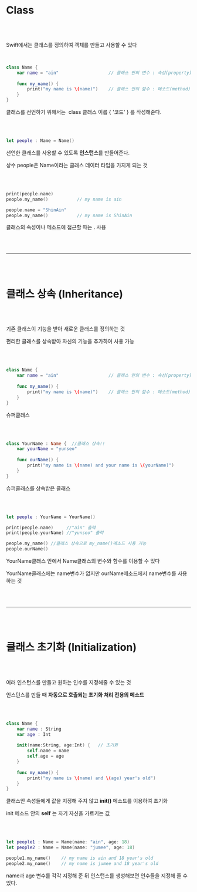 # Class

<br><br>

Swift에서는 클래스를 정의하여 객체를 만들고 사용할 수 있다

<br>

```swift
class Name {
    var name = "ain"                   // 클래스 안의 변수 : 속성(property)
    
    func my_name() {
        print("my name is \(name)")    // 클래스 안의 함수 : 메소드(method)
    }
}
```
클래스를 선언하기 위해서는  class 클래스 이름 { '코드' } 를 작성해준다.

<br><br>


```swift
let people : Name = Name()
```
선언한 클래스를 사용할 수 있도록 **인스턴스**를 만들어준다.

상수 people은 Name이라는 클래스 데이터 타입을 가지게 되는 것

<br><br>

```swift
print(people.name)
people.my_name()           // my name is ain

people.name = "ShinAin"
people.my_name()           // my name is ShinAin
```
클래스의 속성이나 메소드에 접근할 때는 . 사용

<br><br>

---

<br><br>

# 클래스 상속 (Inheritance)

<br><br>

기존 클래스이 기능을 받아 새로운 클래스를 정의하는 것

편리한 클래스를 상속받아 자신의 기능을 추가하여 사용 가능

<br><br>

```swift
class Name {
    var name = "ain"                   // 클래스 안의 변수 : 속성(property)
    
    func my_name() {
        print("my name is \(name)")    // 클래스 안의 함수 : 메소드(method)
    }
}

```

슈퍼클래스

<br><br>

```swift
class YourName : Name {  //클래스 상속!!
    var yourName = "yunseo"
    
    func ourName() {
        print("my name is \(name) and your name is \(yourName)")
    }
}
```

슈퍼클래스를 상속받은 클래스

<br><br>


```swift
let people : YourName = YourName()

print(people.name)     //"ain" 출력
print(people.yourName) //"yunseo" 출력

people.my_name() //클래스 상속으로 my_name()메소드 사용 가능
people.ourName()
```

YourName클래스 안에서 Name클래스의 변수와 함수를 이용할 수 있다

YourName클래스에는 name변수가 없지만 ourName메소드에서 name변수를 사용하는 것

<br><br>

---

<br><br>

# 클래스 초기화 (Initialization)
<br><br>

여러 인스턴스를 만들고 원하는 인수를 지정해줄 수 있는 것

인스턴스를 만들 때 **자동으로 호출되는 초기화 처리 전용의 메소드**

<br><br>

```swift
class Name {
    var name : String
    var age : Int
    
    init(name:String, age:Int) {   // 초기화
        self.name = name
        self.age = age
    }
    
    func my_name() {
        print("my name is \(name) and \(age) year's old")
    }
}
```

클래스안 속성들에게 값을 지정해 주지 않고 **init()** 메소드를 이용하여 초기화

init 메소드 안의 **self** 는 자기 자신을 가르키는 값

<br><br>


```swift
let people1 : Name = Name(name: "ain", age: 18)
let people2 : Name = Name(name: "jumee", age: 18)

people1.my_name()    // my name is ain and 18 year's old
people2.my_name()    // my name is jumee and 18 year's old
```

name과 age 변수를 각각 지정해 준 뒤 인스턴스를 생성해보면 인수들을 지정해 줄 수 있다.

<br><br>

